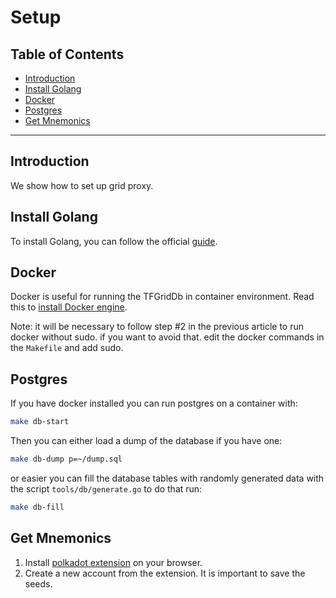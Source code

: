 <h1>Setup</h1>

<h2>Table of Contents</h2>

- [Introduction](#introduction)
- [Install Golang](#install-golang)
- [Docker](#docker)
- [Postgres](#postgres)
- [Get Mnemonics](#get-mnemonics)

***

## Introduction

We show how to set up grid proxy.

## Install Golang

To install Golang, you can follow the official [guide](https://go.dev/doc/install).

## Docker

Docker is useful for running the TFGridDb in container environment. Read this to [install Docker engine](../../system_administrators/computer_it_basics/docker_basics.md#install-docker-desktop-and-docker-engine).

Note: it will be necessary to follow step #2 in the previous article to run docker without sudo. if you want to avoid that. edit the docker commands in the `Makefile` and add sudo.

## Postgres

If you have docker installed you can run postgres on a container with:

```bash
make db-start
```

Then you can either load a dump of the database if you have one:

```bash
make db-dump p=~/dump.sql
```

or easier you can fill the database tables with randomly generated data with the script `tools/db/generate.go` to do that run:

```bash
make db-fill
```

## Get Mnemonics

1. Install [polkadot extension](https://github.com/polkadot-js/extension) on your browser.
2. Create a new account from the extension. It is important to save the seeds.
